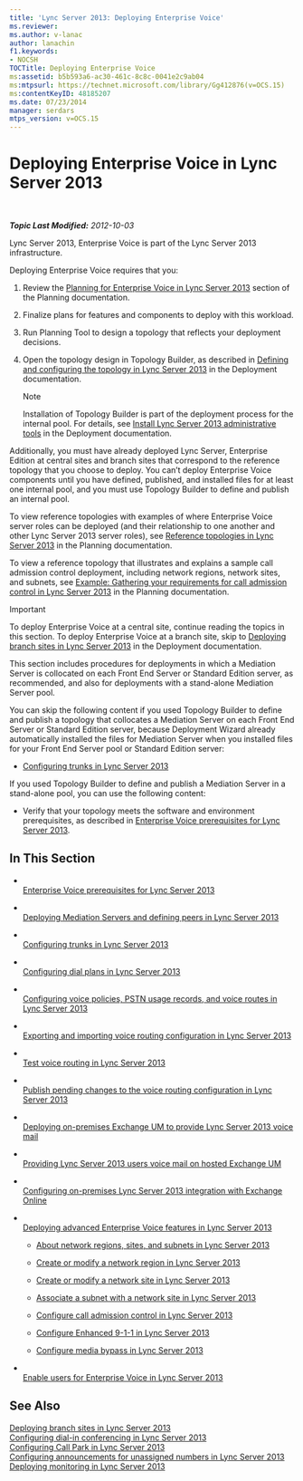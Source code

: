 ```yaml
---
title: 'Lync Server 2013: Deploying Enterprise Voice'
ms.reviewer: 
ms.author: v-lanac
author: lanachin
f1.keywords:
- NOCSH
TOCTitle: Deploying Enterprise Voice
ms:assetid: b5b593a6-ac30-461c-8c8c-0041e2c9ab04
ms:mtpsurl: https://technet.microsoft.com/library/Gg412876(v=OCS.15)
ms:contentKeyID: 48185207
ms.date: 07/23/2014
manager: serdars
mtps_version: v=OCS.15
---
```


<div data-xmlns="http://www.w3.org/1999/xhtml">

<div class="topic" data-xmlns="http://www.w3.org/1999/xhtml" data-msxsl="urn:schemas-microsoft-com:xslt" data-cs="http://msdn.microsoft.com/en-us/">

<div data-asp="http://msdn2.microsoft.com/asp">

# Deploying Enterprise Voice in Lync Server 2013

</div>

<div id="mainSection">

<div id="mainBody">

<span> </span>

_**Topic Last Modified:** 2012-10-03_

Lync Server 2013, Enterprise Voice is part of the Lync Server 2013 infrastructure.

Deploying Enterprise Voice requires that you:

<div id="sectionSection0" class="section">

1.  Review the [Planning for Enterprise Voice in Lync Server 2013](lync-server-2013-planning-for-enterprise-voice.md) section of the Planning documentation.

2.  Finalize plans for features and components to deploy with this workload.

3.  Run Planning Tool to design a topology that reflects your deployment decisions.

4.  Open the topology design in Topology Builder, as described in [Defining and configuring the topology in Lync Server 2013](lync-server-2013-defining-and-configuring-the-topology.md) in the Deployment documentation.
    
    <div>
    

    > [!NOTE]  
    > Installation of Topology Builder is part of the deployment process for the internal pool. For details, see <A href="lync-server-2013-install-lync-server-administrative-tools.md">Install Lync Server 2013 administrative tools</A> in the Deployment documentation.

    
    </div>

Additionally, you must have already deployed Lync Server, Enterprise Edition at central sites and branch sites that correspond to the reference topology that you choose to deploy. You can’t deploy Enterprise Voice components until you have defined, published, and installed files for at least one internal pool, and you must use Topology Builder to define and publish an internal pool.

</div>

<div id="sectionSection1" class="section">

<div class="subSection">

To view reference topologies with examples of where Enterprise Voice server roles can be deployed (and their relationship to one another and other Lync Server 2013 server roles), see [Reference topologies in Lync Server 2013](lync-server-2013-reference-topologies.md) in the Planning documentation.

To view a reference topology that illustrates and explains a sample call admission control deployment, including network regions, network sites, and subnets, see [Example: Gathering your requirements for call admission control in Lync Server 2013](lync-server-2013-example-of-gathering-your-requirements-for-call-admission-control.md) in the Planning documentation.

</div>

</div>

<div id="sectionSection2" class="section">

<div>


> [!IMPORTANT]  
> To deploy Enterprise Voice at a central site, continue reading the topics in this section. To deploy Enterprise Voice at a branch site, skip to <A href="lync-server-2013-deploying-branch-sites.md">Deploying branch sites in Lync Server 2013</A> in the Deployment documentation.



</div>

This section includes procedures for deployments in which a Mediation Server is collocated on each Front End Server or Standard Edition server, as recommended, and also for deployments with a stand-alone Mediation Server pool.

You can skip the following content if you used Topology Builder to define and publish a topology that collocates a Mediation Server on each Front End Server or Standard Edition server, because Deployment Wizard already automatically installed the files for Mediation Server when you installed files for your Front End Server pool or Standard Edition server:

  - [Configuring trunks in Lync Server 2013](lync-server-2013-configuring-trunks.md)

If you used Topology Builder to define and publish a Mediation Server in a stand-alone pool, you can use the following content:

  - Verify that your topology meets the software and environment prerequisites, as described in [Enterprise Voice prerequisites for Lync Server 2013](lync-server-2013-enterprise-voice-prerequisites.md).

</div>

<div>

## In This Section

  - <span></span>  
    [Enterprise Voice prerequisites for Lync Server 2013](lync-server-2013-enterprise-voice-prerequisites.md)

  - <span></span>  
    [Deploying Mediation Servers and defining peers in Lync Server 2013](lync-server-2013-deploying-mediation-servers-and-defining-peers.md)

  - <span></span>  
    [Configuring trunks in Lync Server 2013](lync-server-2013-configuring-trunks.md)

  - <span></span>  
    [Configuring dial plans in Lync Server 2013](lync-server-2013-configuring-dial-plans.md)

  - <span></span>  
    [Configuring voice policies, PSTN usage records, and voice routes in Lync Server 2013](lync-server-2013-configuring-voice-policies-pstn-usage-records-and-voice-routes.md)

  - <span></span>  
    [Exporting and importing voice routing configuration in Lync Server 2013](lync-server-2013-exporting-and-importing-voice-routing-configuration.md)

  - <span></span>  
    [Test voice routing in Lync Server 2013](lync-server-2013-test-voice-routing.md)

  - <span></span>  
    [Publish pending changes to the voice routing configuration in Lync Server 2013](lync-server-2013-publish-pending-changes-to-the-voice-routing-configuration.md)

  - <span></span>  
    [Deploying on-premises Exchange UM to provide Lync Server 2013 voice mail](lync-server-2013-deploying-on-premises-exchange-um-to-provide-lync-server-2013-voice-mail.md)

  - <span></span>  
    [Providing Lync Server 2013 users voice mail on hosted Exchange UM](lync-server-2013-providing-lync-server-users-voice-mail-on-hosted-exchange-um.md)

  - <span></span>  
    [Configuring on-premises Lync Server 2013 integration with Exchange Online](lync-server-2013-configuring-on-premises-lync-server-integration-with-exchange-online.md)

  - <span></span>  
    [Deploying advanced Enterprise Voice features in Lync Server 2013](lync-server-2013-deploying-advanced-enterprise-voice-features.md)
    
      - [About network regions, sites, and subnets in Lync Server 2013](lync-server-2013-about-network-regions-sites-and-subnets.md)
    
      - [Create or modify a network region in Lync Server 2013](lync-server-2013-create-or-modify-a-network-region.md)
    
      - [Create or modify a network site in Lync Server 2013](lync-server-2013-create-or-modify-a-network-site.md)
    
      - [Associate a subnet with a network site in Lync Server 2013](lync-server-2013-associate-a-subnet-with-a-network-site.md)
    
      - [Configure call admission control in Lync Server 2013](lync-server-2013-configure-call-admission-control.md)
    
      - [Configure Enhanced 9-1-1 in Lync Server 2013](lync-server-2013-configure-enhanced-9-1-1.md)
    
      - [Configure media bypass in Lync Server 2013](lync-server-2013-configure-media-bypass.md)

  - <span></span>  
    [Enable users for Enterprise Voice in Lync Server 2013](lync-server-2013-enable-users-for-enterprise-voice.md)

</div>

<div>

## See Also


[Deploying branch sites in Lync Server 2013](lync-server-2013-deploying-branch-sites.md)  
[Configuring dial-in conferencing in Lync Server 2013](lync-server-2013-configuring-dial-in-conferencing.md)  
[Configuring Call Park in Lync Server 2013](lync-server-2013-configuring-call-park.md)  
[Configuring announcements for unassigned numbers in Lync Server 2013](lync-server-2013-configuring-announcements-for-unassigned-numbers.md)  
[Deploying monitoring in Lync Server 2013](lync-server-2013-deploying-monitoring.md)  
  

</div>

</div>

<span> </span>

</div>

</div>

</div>

